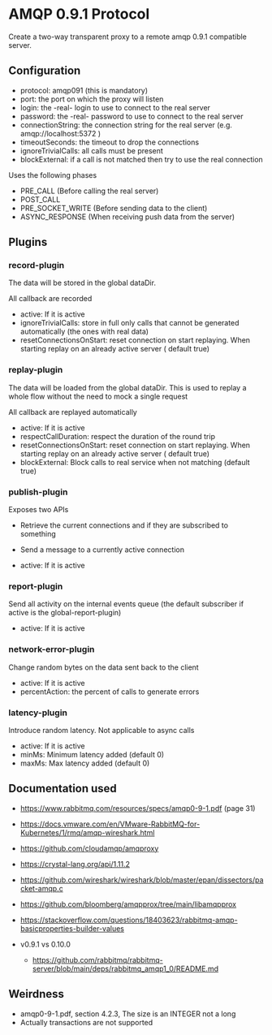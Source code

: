 # AMQP 0.9.1 Protocol

Create a two-way transparent proxy to a remote amqp 0.9.1 compatible server.

## Configuration

* protocol: amqp091 (this is mandatory)
* port: the port on which the proxy will listen
* login: the -real- login to use to connect to the real server
* password: the -real- password to use to connect to the real server
* connectionString: the connection string for the real server (e.g. amqp://localhost:5372 )
* timeoutSeconds: the timeout to drop the connections
* ignoreTrivialCalls: all calls must be present
* blockExternal: if a call is not matched then try to use the real connection

Uses the following phases

* PRE_CALL (Before calling the real server)
* POST_CALL
* PRE_SOCKET_WRITE (Before sending data to the client)
* ASYNC_RESPONSE (When receiving push data from the server)

## Plugins

### record-plugin

The data will be stored in the global dataDir.

All callback are recorded

* active: If it is active
* ignoreTrivialCalls: store in full only calls that cannot be generated automatically (the ones with real data)
* resetConnectionsOnStart: reset connection on start replaying. When starting replay on an already active server (
  default true)

### replay-plugin

The data will be loaded from the global dataDir. This is used to replay a whole flow
without the need to mock a single request

All callback are replayed automatically

* active: If it is active
* respectCallDuration: respect the duration of the round trip
* resetConnectionsOnStart: reset connection on start replaying. When starting replay on an already active server (
  default true)
* blockExternal: Block calls to real service when not matching (default true)

### publish-plugin

Exposes two APIs

* Retrieve the current connections and if they are subscribed to something
* Send a message to a currently active connection

* active: If it is active

### report-plugin

Send all activity on the internal events queue (the default subscriber if active is the global-report-plugin)

* active: If it is active

### network-error-plugin

Change random bytes on the data sent back to the client

* active: If it is active
* percentAction: the percent of calls to generate errors

### latency-plugin

Introduce random latency. Not applicable to async calls

* active: If it is active
* minMs: Minimum latency added (default 0)
* maxMs: Max latency added (default 0)

## Documentation used

* https://www.rabbitmq.com/resources/specs/amqp0-9-1.pdf (page 31)
* https://docs.vmware.com/en/VMware-RabbitMQ-for-Kubernetes/1/rmq/amqp-wireshark.html
* https://github.com/cloudamqp/amqproxy
* https://crystal-lang.org/api/1.11.2
* https://github.com/wireshark/wireshark/blob/master/epan/dissectors/packet-amqp.c
* https://github.com/bloomberg/amqpprox/tree/main/libamqpprox
* https://stackoverflow.com/questions/18403623/rabbitmq-amqp-basicproperties-builder-values


* v0.9.1 vs 0.10.0
    * https://github.com/rabbitmq/rabbitmq-server/blob/main/deps/rabbitmq_amqp1_0/README.md

## Weirdness

* amqp0-9-1.pdf, section 4.2.3, The size is an INTEGER not a long
* Actually transactions are not supported
